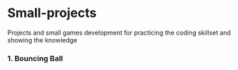 # Small-projects
Projects and small games development for practicing the coding skillset and showing the knowledge
### 1. Bouncing Ball
